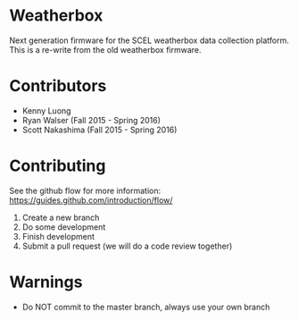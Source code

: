 # Weatherbox

Next generation firmware for the SCEL weatherbox data collection platform. This is a
re-write from the old weatherbox firmware.

# Contributors

* Kenny Luong
* Ryan Walser (Fall 2015 - Spring 2016)
* Scott Nakashima (Fall 2015 - Spring 2016)

# Contributing

See the github flow for more information: https://guides.github.com/introduction/flow/

1. Create a new branch
2. Do some development
3. Finish development
4. Submit a pull request (we will do a code review together)

# Warnings

* Do NOT commit to the master branch, always use your own branch

